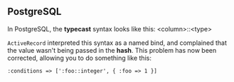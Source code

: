 ## PostgreSQL

In PostgreSQL, the **typecast** syntax looks like this: \<column>::\<type>

`ActiveRecord` interpreted this syntax as a named bind, and complained that the value wasn't being passed in the **hash**. This problem has now been corrected, allowing you to do something like this:

	:conditions => [':foo::integer', { :foo => 1 }]